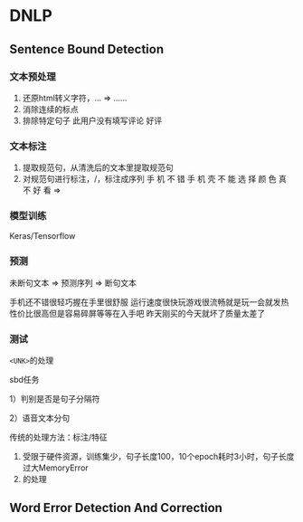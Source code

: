 # DNLP

## Sentence Bound Detection

### 文本预处理
1. 还原html转义字符，&hellip; => ……
2. 消除连续的标点
3. 排除特定句子 此用户没有填写评论 好评

### 文本标注
1. 提取规范句，从清洗后的文本里提取规范句
2. 对规范句进行标注，<M>/<E>，标注成序列
手 机 不 错 手 机 壳 不 能 选 择 颜 色 真 不 好 看
=>
<M> <M> <M> <E> <M> <M> <M> <M> <M> <M> <M> <M> <M> <M> <M> <M> <E>

### 模型训练
Keras/Tensorflow


### 预测
未断句文本 => 预测序列 => 断句文本

手机还不错很轻巧握在手里很舒服
运行速度很快玩游戏很流畅就是玩一会就发热
性价比很高但是容易碎屏等等在入手吧
昨天刚买的今天就坏了质量太差了

### 测试

```<UNK>```的处理

sbd任务

1）判别是否是句子分隔符

2）语音文本分句


传统的处理方法：标注/特征


1) 受限于硬件资源，训练集少，句子长度100，10个epoch耗时3小时，句子长度过大MemoryError
2) <UNK>的处理

## Word Error Detection And Correction
